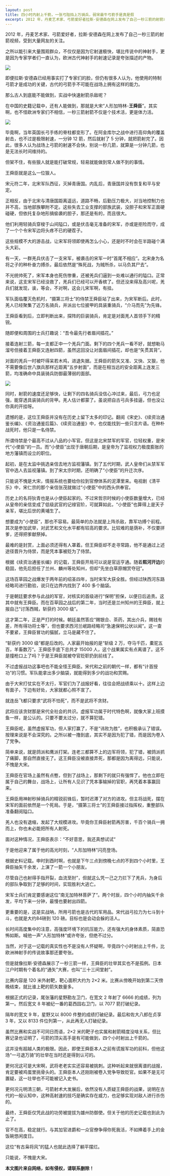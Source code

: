 ```yaml
---
layout: post
title: 四小时内射上千箭，一张弓阻挡上万骑兵，弱宋最牛弓箭手是真是假
excerpt: 2012 年，丹麦艺术家、弓箭爱好者拉斯·安德森在网上发布了自己一秒三箭的射箭本文，受到大量网友的关
---
```







2012 年，丹麦艺术家、弓箭爱好者，拉斯·安德森在网上发布了自己一秒三箭的射箭视频，受到大量网友的关注。



之所以能引来大量围观群众，不仅仅是因为它射速极快，堪比传说中的神射手，更是因为专家学者们一直认为，欧洲古代神射手的射速记录是夸张描述的产物。



![](https://s2.loli.net/2024/02/05/ERxtV1hyIwjiTDY.jpg)



即便拉斯·安德森已经用事实打了专家们的脸，但仍有很多人认为，他使用的特制弓箭才是成功的关键，古代的弓箭手不可能在战场上拥有这样的能力。



那么古人到底能不能做到，实战中快速射箭杀敌呢？



在中国的史籍记载中，还有人能做到，那就是大宋“人形加特林-**王舜臣**”。其实啊，也不怪欧洲专家们不相信，一秒三箭射箭不仅是个技术活，更是体力活。

![](https://p1.itc.cn/images01/20220715/babcf8bc0c2a45a6ad3b2b9817d9e265.jpeg)

毕竟啊，当年英国长弓手练的脊柱都变形了。在阿金库尔之战中进行高仰角的覆盖射击，也不过是极限射速，一分钟 12 箭，然后就射了 5 分钟，就把箭射完了。因此，很多人认为战场上弓箭的射速不会快，别说一秒几箭，就算是一分钟几箭，也是无法长时间维持的。



但架不住，有些狠人就是能打破常规，轻易就能做到常人做不到的事情。



王舜臣就是这么一位狠人。



宋元符二年，北宋军队西征，灭掉青唐国。内乱后，青唐国并没有恢复和平与安定。



正相反，由于北宋与清唐国距离遥远，道路不畅，后勤压力极大，对当地控制力也并不高，当地部族攀附不定。这些失去工业支撑的部族武装，没胆子和宋军正面硬碰硬，但依托复杂地形搞偷袭的胆子，那还是有的，而且很大。



他们利用轻骑兵穿梭于山间隘口，或是伏击毫无准备的宋军，亦或是拒险而守，成了一个个令宋军边将头疼不已的硬茬子。



这些规模不大的游击战，让宋军将领即使再怎么小心，还是时不时会在半路碰个满头大彩。



有一天，一群羌兵伏击了一支宋军，被袭击的宋军一时“首尾不相应”。北宋身为名将之子的种朴奋力搏杀，最后依然是“殊死战，为贼所杀，以马负其尸去”。

不光统帅死了，宋军本身也死伤惨重，还被羌兵们逼到一处难以通行的隘口。正常来说，这支宋军已经没救了，羌兵们已经可以开香槟了。但还没来得及高兴呢，羌兵们就发现，诶，等会，不对啊，这会儿宋军啊，有挂。



军队面临覆灭危机时，“摄第三将士”的侍禁王舜臣站了出来，为宋军断后。此时，羌人已经聚集了近万名骑兵，并派出七位披甲的具装重骑兵，“介马而先”为先锋。



王舜臣看到后，立即判断出来，探阵的巨装骑兵，肯定是对面羌人首领手下的精锐。



随即便和周围的士兵打趣说：“吾令最先行者眉间插花。”



接着连射三箭，每一支都正中一个羌兵门面。剩下的四个羌兵一看不好，就想勒马溜号但接着王舜臣又连射四箭，虽然这回没让对面眉间插花，却也是“矢贯其背”。



对面的羌兵一时被吓得呆若木鸡，进退失据。王舜臣的箭矢又准、又快、又狠，他不需要像后世八旗兵那样近距离“五步射面”，而是在相当远的安全距离上连发三箭，均准确命中具装骑兵防御最薄弱的面部。

![](https://p5.itc.cn/images01/20210309/66c4edc803534d7bb9693c4eb35990fc.jpeg)

同时，射箭的速度还足够快，让剩下的四名骑兵没信心冲过来，最后，弓力也足强，能穿透具装骑兵的背甲。羌人估计都蒙了。虽说把自古弓兵多挂逼，但也没让你真的开挂呀。



遗憾的是，这位王舜臣并没有在历史上留下太多的印记。翻阅《宋史》、《续资治通鉴长编》、《资治通鉴后篇》、《续资治通鉴》中，也仅能找到一些只言片语。在种朴战死时，他只是一名侍禁。



所谓侍禁是个最高不过从八品的小军官。但这是北宋禁军的军官，位轻权重，是宋代“小使臣”的一员。而“小使臣”出现于唐朝后期，是皇帝为了监视权力极度膨胀的地方藩镇而设立的职位。



起初，是在太监中挑选亲信去地方监视藩镇。到了五代时期，武人皇帝们从禁军军官中选人去监视藩镇。到了宋太宗时期，还明确了“小使臣”的升迁次序。



只能说不愧是大宋，情报系统也要给你拉到官僚体系的泥潭里来。电视剧《清平乐》中，宋仁宗的那个亲信张茂就做过“小使臣”中的西头供奉官。



历史上的名将狄青也是从小使臣起家的。不过宋哲宗时候的小使臣数量增大，已经从皇帝的亲信变成了低级武官的记禄官阶，可就算如此，“小使臣”也算得上是天子亲军，堪比后世的黄埔生了。

想要成为”小使臣“，那也不容易。最简单的办法就是上阵杀敌，靠军功搏个前程。其次是参加武举，对武艺和文化水平都有较高的要求。比较难的是荫补，不仅要拼爹，还得把爹献祭掉。



最难的是封赏，上面必须还得有人罩着。但王舜臣却不走寻常路，他不是通过上述途径晋升为侍禁，而是凭本事被贬为了侍禁。



根据《续资治通鉴长编》的记载，王舜臣开局可以说是官运亨通。随着**熙河开边**的稳固，他先后担任了兰州、麟州等处知州，但却“先坐白草原帽赏夺冠”。



这场百草园之战爆发于两年前的绍圣四年，当时宋军大获全胜。但经过陕西河东路经略司进行勘验，说只在边界内找到了 400 多个脑袋。



于是朝廷要求参与此战的军官，对核实的首级进行“保明”担保，以便日后追责。这其中就有王舜臣。而在百草园之战后的第二年，当时还是兰州知州的王舜臣，就上报自己“讨荡西贼，斩获约 3000 级”。



这才第二年，正是严打的时候。朝廷虽然答应“赐银合、茶药，其出介兵，赐钱有差，所有得功将士等”，但也要求西河兰岷路经略司“急速保明公状以闻”。这一查不要紧，王舜臣冒功的猫腻，立马是藏不住了。



“斩获约 3000 级”都是后改的。人家最开始报的是“斩级 2 万，夺马千匹，橐驼五百，羊畜数万“。王舜臣手底下总共才 15000 人，这个战果属实有点离谱了。这不是撞枪口上了吗？于是王舜臣就被夺官贬职扔到前线了。



不过虚报战功这事吧也不能全怪王舜臣。宋代和之前的朝代一样，都有“计首授功”的习惯。军队能拿出多少脑袋，就能得到多少的战功和赏赐。



由于大宋打仗实在不太行，军官们为了战报好看，往往会把战绩乘以十。这样上边有面子，下边有好处，大家就都心照不宣了。



就连岳飞都只要求“武将不怕死”，而不是武将不贪财。



武将应该贪财那是宋代全社会的共识。虚报军功属于时代特色啊，就像大家上班摸鱼一样，是公认的。只要不要太过分，就不算犯错。



王舜臣呢，虽然虚报军功，但人家打赢了，不是“讳败为胜”，也积极承认了错误。按理来说是不会深究的。之所以被一撸到底，其实不是因为犯了错，而是因为卷入了党争。



简单来说，就是鸽派和鹰派打架。连老三都算不上的边军将领，犯了错，被鸽派抓了痛脚，那自然直接无了。这王舜臣没被直接弄死，那都是因为离得远，只能说，不愧是大宋。



王舜臣在官场上虽然有点憨，但到了战场上，那剩下的就只有强悍了。他也立即在属于自己的舞台，战场上，让所有人见识了凭本事输掉的官职，再凭着本事赢回来。

王舜臣用神射秒掉骑兵的精锐前锋后，暂时迟滞了对方的进攻。但主将战死，摆在宋军的面前依然是一个死局。于是，“摄第三将士”的王舜臣接过指挥权，重整部队准备翻阅隘口。



羌人也没有退缩，发起了大规模进攻。毕竟你王舜臣射箭再厉害，千百个骑兵一拥而上，你也未必能把所有人射死。

面对这种情况，王舜臣表示：“不好意思，我还真想试试“

于是他迎来了属于他的高光时刻，“人形加特林”闪亮登场。



根据史料记载。申时到酉时啊，也就是下午三点到傍晚七点的不到四个小时里，王舜臣抽矢千余发，上演了一箭一个小朋友。



尽管自己也射得手指开裂，血流至肘”，但就这么凭一己之力拦下了羌兵，为身后的部队争取到了足够的时间，实现胜利大逃亡。



宋军士兵们肯定要感谢这位”南无加特林菩萨了“。两个时辰，四个小时内抽矢千余发，平均下来一分钟，最慢也要射出四箭。



更重要的是，这是实战呐，所用弓箭也是古代的军用品。宋代战弓拉力为七斗到十斗，也就是大约84磅到 120 磅。目标也是会动会躲的活人。



长时间高度集中的注意，高强度环境下的抗压能力，还有强大的身体素质，简直恐怖如斯。喊他一声”人形加特林“或许夸张，但绝不过分。



当然，对于这一记载的真实性也不是没有人怀疑啊，毕竟四个小时射出上千件，比欧洲神射手的传说故事那还要夸张。



但是就像拉斯·安德森展示了一秒三箭一样，王舜臣的壮举其实也不是孤例。日本江户时期有个着名的“通矢”大赛，也叫“三十三间堂射”。



比赛内容是 120 米外射靶，靶心面积大约为 2×2 米。比赛从傍晚开始到第二天傍晚结束，就比谁上靶的箭矢数量多。



根据正式的记录，尾张藩的星野勘左卫门，在宽文 2 年射了 6666 的成绩，列为第一。然后宽文 8 年被纪一番的葛西园右卫门，以 7077 箭打破纪录。



隔年的宽文 9 年，星野又以 8000 件整的成绩打破纪录。最后和佐大八郎在贞享 3 年，又以 8133 件位列第一，从此再无人打破纪录。



虽然比赛和实战不可同日而语，2×2 米的靶子也实属和射箭精度没啥关系，但比赛记录也证明了，弓箭的顶尖高手是有可能做到，四个小时射出上千箭的。



这并没有超越人类的极限。因此，即使王舜臣本人之前有谎报军功的前科，但他这场“一弓退万骑”的壮举在当时还是得到认可的。



更何况这可是大宋啊，武将老老实实还容易被挑刺。这种听起来就很离谱的战报，肯定要被鸡蛋里挑骨头的。王舜臣本人还刚刚被卷入党争导致贬官。如果不是无可置疑，这一壮举也不可能被记入史书。



更何况元明清三朝，弓箭射术大发展后，依然没有人质疑王舜臣的战果，说明在古代的一般认知中，这种高射速的技巧是确实存在威力，也足够实现对敌人进行杀伤的。



最终，王舜臣仅凭此战的功劳被提拔为雄州防御使。但关于他的历史记载也到此为止了。



官不在高，稳定就行。与其加官进爵和一众官僚争得你死我活，不如捧着手上的金饭碗悠闲度日。



这位“有古枭将风”的猛人也就此选择了躺平摆烂。

只能说，不愧是大宋。



**本文图片来自网络，如有侵权，请联系删除！**